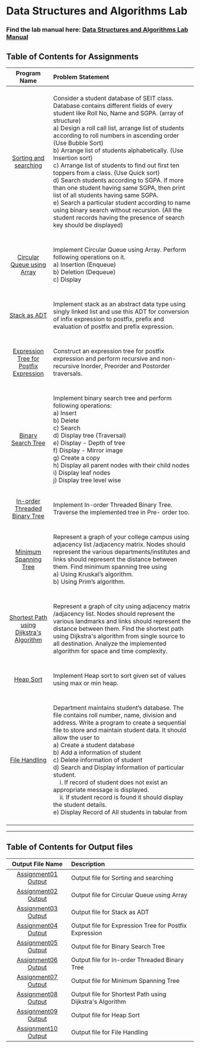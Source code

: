 # Data Structures and Algorithms Lab

### Find the lab manual here: [Data Structures and Algorithms Lab Manual](DSAL.pdf)

## Table of Contents for Assignments

|                                     Program Name                                      | Problem Statement                                                                                                                                                                                                                                                                                                                                                                                                                                                                                                                                                                                                                                                                                                                                                                |
| :-----------------------------------------------------------------------------------: | :------------------------------------------------------------------------------------------------------------------------------------------------------------------------------------------------------------------------------------------------------------------------------------------------------------------------------------------------------------------------------------------------------------------------------------------------------------------------------------------------------------------------------------------------------------------------------------------------------------------------------------------------------------------------------------------------------------------------------------------------------------------------------- |
|         [Sorting and searching](Assignment01%20-%20Sorting%20and%20searching)         | <br>Consider a student database of SEIT class. Database contains different fields of every student like Roll No, Name and SGPA. (array of structure) <br> a) Design a roll call list, arrange list of students according to roll numbers in ascending order (Use Bubble Sort) <br> b) Arrange list of students alphabetically. (Use Insertion sort) <br> c) Arrange list of students to find out first ten toppers from a class. (Use Quick sort) <br> d) Search students according to SGPA. If more than one student having same SGPA, then print list of all students having same SGPA. <br> e) Search a particular student according to name using binary search without recursion. (All the student records having the presence of search key should be displayed) <br> <br> |
|           [Circular Queue using Array](Assignment02%20-%20Circular%20Queue)           | <br> Implement Circular Queue using Array. Perform following operations on it. <br> a) Insertion (Enqueue) <br> b) Deletion (Dequeue) <br> c) Display <br> <br>                                                                                                                                                                                                                                                                                                                                                                                                                                                                                                                                                                                                                  |
|                       [Stack as ADT](Assignment03%20-%20Stack)                        | <br> Implement stack as an abstract data type using singly linked list and use this ADT for conversion of infix expression to postfix, prefix and evaluation of postfix and prefix expression. <br> <br>                                                                                                                                                                                                                                                                                                                                                                                                                                                                                                                                                                         |
|      [Expression Tree for Postfix Expression](Assignment04%20-%20Binary%20Tree)       | <br> Construct an expression tree for postfix expression and perform recursive and non- recursive Inorder, Preorder and Postorder traversals. <br><br>                                                                                                                                                                                                                                                                                                                                                                                                                                                                                                                                                                                                                           |
|            [Binary Search Tree](Assignment05%20-%20Binary%20Search%20Tree)            | <br>Implement binary search tree and perform following operations: <br>a) Insert<br>b) Delete <br>c) Search <br>d) Display tree (Traversal) <br>e) Display - Depth of tree <br>f) Display - Mirror image <br>g) Create a copy <br>h) Display all parent nodes with their child nodes <br>i) Display leaf nodes <br>j) Display tree level wise <br><br>                                                                                                                                                                                                                                                                                                                                                                                                                           |
|     [In-order Threaded Binary Tree](Assignment06%20-%20Threaded%20Binary%20Tree)      | <br> Implement In-order Threaded Binary Tree. Traverse the implemented tree in Pre- order too. <br><br>                                                                                                                                                                                                                                                                                                                                                                                                                                                                                                                                                                                                                                                                          |
|         [Minimum Spanning Tree](Assignment07%20-%20Minimum%20Spanning%20Tree)         | <br> Represent a graph of your college campus using adjacency list /adjacency matrix. Nodes should represent the various departments/institutes and links should represent the distance between them. Find minimum spanning tree using <br>a) Using Kruskal’s algorithm. <br>b) Using Prim’s algorithm. <br><br>                                                                                                                                                                                                                                                                                                                                                                                                                                                                 |
| [Shortest Path using Dijkstra's Algorithm](Assignment08%20-%20Dijkstra's%20Algorithm) | <br> Represent a graph of city using adjacency matrix /adjacency list. Nodes should represent the various landmarks and links should represent the distance between them. Find the shortest path using Dijkstra's algorithm from single source to all destination. Analyze the implemented algorithm for space and time complexity. <br><br>                                                                                                                                                                                                                                                                                                                                                                                                                                     |
|                      [Heap Sort](Assignment09%20-%20Heap%20Sort)                      | <br> Implement Heap sort to sort given set of values using max or min heap. <br><br>                                                                                                                                                                                                                                                                                                                                                                                                                                                                                                                                                                                                                                                                                             |
|                  [File Handling](Assignment10%20-%20File%20Handling)                  | <br> Department maintains student’s database. The file contains roll number, name, division and address. Write a program to create a sequential file to store and maintain student data. It should allow the user to<br>a) Create a student database<br>b) Add a information of student<br>c) Delete information of student<br>d) Search and Display information of particular student.<br>&nbsp;&nbsp;&nbsp;&nbsp;i. If record of student does not exist an appropriate message is displayed.<br>&nbsp;&nbsp;&nbsp;&nbsp;ii. If student record is found it should display the student details.<br>e) Display Record of All students in tabular from <br><br>                                                                                                                    |

<hr>

## Table of Contents for Output files

|                Output File Name                | Description                                              |
| :--------------------------------------------: | :------------------------------------------------------- |
| [Assignment01 Output](Assignment01/output.txt) | Output file for Sorting and searching                    |
| [Assignment02 Output](Assignment02/output.txt) | Output file for Circular Queue using Array               |
| [Assignment03 Output](Assignment03/output.txt) | Output file for Stack as ADT                             |
| [Assignment04 Output](Assignment04/output.txt) | Output file for Expression Tree for Postfix Expression   |
| [Assignment05 Output](Assignment05/output.txt) | Output file for Binary Search Tree                       |
| [Assignment06 Output](Assignment06/output.txt) | Output file for In-order Threaded Binary Tree            |
| [Assignment07 Output](Assignment07/output.txt) | Output file for Minimum Spanning Tree                    |
| [Assignment08 Output](Assignment08/output.txt) | Output file for Shortest Path using Dijkstra's Algorithm |
| [Assignment09 Output](Assignment09/output.txt) | Output file for Heap Sort                                |
| [Assignment10 Output](Assignment10/output.txt) | Output file for File Handling                            |
